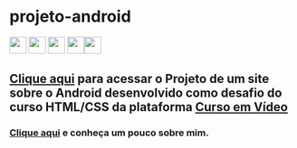 # projeto-android

<img src="https://img.shields.io/badge/Visual_Studio-5C2D91?style=for-the-badge&logo=visual%20studio&logoColor=white" height="30"></a> <img src="https://img.shields.io/badge/HTML5-E34F26?style=for-the-badge&logo=html5&logoColor=white" height="30"></a> <img src="https://img.shields.io/badge/CSS3-1572B6?style=for-the-badge&logo=css3&logoColor=white" height="30"></a> <img src="https://img.shields.io/badge/GitHub%20Pages-222222?style=for-the-badge&logo=GitHub%20Pages&logoColor=white" height="30"></a><img src="https://img.shields.io/badge/GitHub-100000?style=for-the-badge&logo=github&logoColor=white" height="30"></a> 
## <a href="https://robsonmgomes.github.io/projeto-android/">Clique aqui</a> para acessar o Projeto de um site sobre o Android desenvolvido como desafio do curso HTML/CSS da plataforma <a href="https://cursoemvideo.com" target=_blank>Curso em Vídeo</a>

### <a href="https://github.com/robsonmgomes">Clique aqui</a> e conheça um pouco sobre mim.
